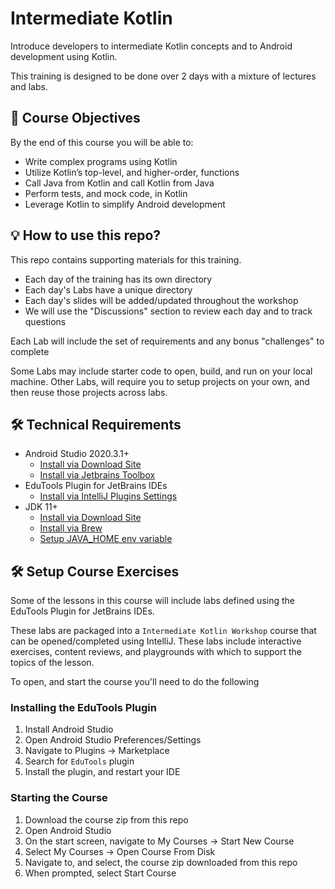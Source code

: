 # Intermediate Kotlin
Introduce developers to intermediate Kotlin concepts and to Android development using Kotlin.

This training is designed to be done over 2 days with a mixture of lectures and labs.

## 📝 Course Objectives
By the end of this course you will be able to:
- Write complex programs using Kotlin
- Utilize Kotlin’s top-level, and higher-order, functions
- Call Java from Kotlin and call Kotlin from Java
- Perform tests, and mock code, in Kotlin
- Leverage Kotlin to simplify Android development


## 💡 How to use this repo?
This repo contains supporting materials for this training.
- Each day of the training has its own directory
- Each day's Labs have a unique directory
- Each day's slides will be added/updated throughout the workshop
- We will use the "Discussions" section to review each day and to track questions

Each Lab will include the set of requirements and any bonus "challenges" to complete

Some Labs may include starter code to open, build, and run on your local machine.
Other Labs, will require you to setup projects on your own, and then reuse those projects across labs.

## 🛠 Technical Requirements
- Android Studio 2020.3.1+
  - [Install via Download Site](https://developer.android.com/studio)
  - [Install via Jetbrains Toolbox](https://www.jetbrains.com/toolbox-app/)
- EduTools Plugin for JetBrains IDEs
  - [Install via IntelliJ Plugins Settings](https://plugins.jetbrains.com/plugin/10081-edutools)
- JDK 11+
  - [Install via Download Site](https://adoptopenjdk.net/index.html)
  - [Install via Brew](https://github.com/AdoptOpenJDK/homebrew-openjdk)
  - [Setup JAVA_HOME env variable](https://docs.oracle.com/cd/E19182-01/821-0917/inst_jdk_javahome_t/index.html)

## 🛠 Setup Course Exercises
Some of the lessons in this course will include labs defined using the EduTools Plugin for JetBrains IDEs.

These labs are packaged into a `Intermediate Kotlin Workshop` course that can be opened/completed using IntelliJ.
These labs include interactive exercises, content reviews, and playgrounds with which to support the topics of the lesson.

To open, and start the course you'll need to do the following

### Installing the EduTools Plugin
1. Install Android Studio
2. Open Android Studio Preferences/Settings
3. Navigate to Plugins -> Marketplace
4. Search for `EduTools` plugin
5. Install the plugin, and restart your IDE

### Starting the Course
1. Download the course zip from this repo
2. Open Android Studio
3. On the start screen, navigate to My Courses -> Start New Course
4. Select My Courses -> Open Course From Disk
5. Navigate to, and select, the course zip downloaded from this repo
6. When prompted, select Start Course
